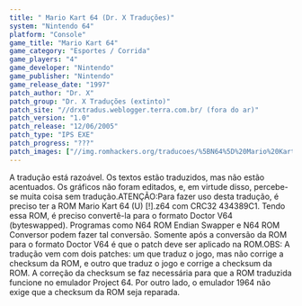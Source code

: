```yaml
---
title: " Mario Kart 64 (Dr. X Traduções)"
system: "Nintendo 64"
platform: "Console"
game_title: "Mario Kart 64"
game_category: "Esportes / Corrida"
game_players: "4"
game_developer: "Nintendo"
game_publisher: "Nintendo"
game_release_date: "1997"
patch_author: "Dr. X"
patch_group: "Dr. X Traduções (extinto)"
patch_site: "//drxtradus.weblogger.terra.com.br/ (fora do ar)"
patch_version: "1.0"
patch_release: "12/06/2005"
patch_type: "IPS EXE"
patch_progress: "???"
patch_images: ["//img.romhackers.org/traducoes/%5BN64%5D%20Mario%20Kart%2064%20-%20Dr.%20X%20-%201.jpg","//img.romhackers.org/traducoes/%5BN64%5D%20Mario%20Kart%2064%20-%20Dr.%20X%20-%202.jpg","//img.romhackers.org/traducoes/%5BN64%5D%20Mario%20Kart%2064%20-%20Dr.%20X%20-%203.jpg"]
---
```

A tradução está razoável. Os textos estão traduzidos, mas não estão acentuados. Os gráficos não foram editados, e, em virtude disso, percebe-se muita coisa sem tradução.ATENÇÃO:Para fazer uso desta tradução, é preciso ter a ROM Mario Kart 64 (U) [!].z64 com CRC32 434389C1. Tendo essa ROM, é preciso convertê-la para o formato Doctor V64 (byteswapped). Programas como N64 ROM Endian Swapper e N64 ROM Conversor podem fazer tal conversão. Somente após a conversão da ROM para o formato Doctor V64 é que o patch deve ser aplicado na ROM.OBS: A tradução vem com dois patches: um que traduz o jogo, mas não corrige a checksum da ROM, e outro que traduz o jogo e corrige a checksum da ROM. A correção da checksum se faz necessária para que a ROM traduzida funcione no emulador Project 64. Por outro lado, o emulador 1964 não exige que a checksum da ROM seja reparada.